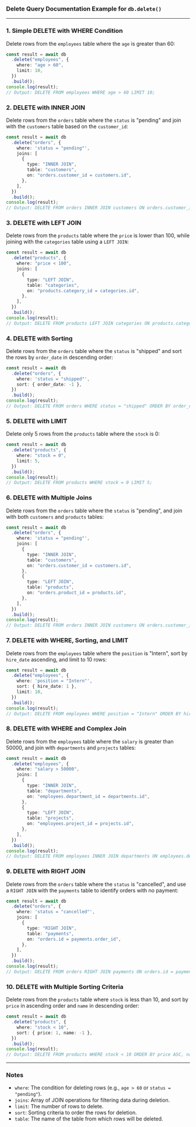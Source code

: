 ### Delete Query Documentation Example for `db.delete()`

---

### 1. **Simple DELETE with WHERE Condition**

Delete rows from the `employees` table where the `age` is greater than 60:

```typescript
const result = await db
  .delete("employees", {
    where: "age > 60",
    limit: 10,
  })
  .build();
console.log(result);
// Output: DELETE FROM employees WHERE age > 60 LIMIT 10;
```

### 2. **DELETE with INNER JOIN**

Delete rows from the `orders` table where the `status` is "pending" and join with the `customers` table based on the `customer_id`:

```typescript
const result = await db
  .delete("orders", {
    where: 'status = "pending"',
    joins: [
      {
        type: "INNER JOIN",
        table: "customers",
        on: "orders.customer_id = customers.id",
      },
    ],
  })
  .build();
console.log(result);
// Output: DELETE FROM orders INNER JOIN customers ON orders.customer_id = customers.id WHERE status = "pending";
```

### 3. **DELETE with LEFT JOIN**

Delete rows from the `products` table where the `price` is lower than 100, while joining with the `categories` table using a `LEFT JOIN`:

```typescript
const result = await db
  .delete("products", {
    where: "price < 100",
    joins: [
      {
        type: "LEFT JOIN",
        table: "categories",
        on: "products.category_id = categories.id",
      },
    ],
  })
  .build();
console.log(result);
// Output: DELETE FROM products LEFT JOIN categories ON products.category_id = categories.id WHERE price < 100;
```

### 4. **DELETE with Sorting**

Delete rows from the `orders` table where the `status` is "shipped" and sort the rows by `order_date` in descending order:

```typescript
const result = await db
  .delete("orders", {
    where: 'status = "shipped"',
    sort: { order_date: -1 },
  })
  .build();
console.log(result);
// Output: DELETE FROM orders WHERE status = "shipped" ORDER BY order_date DESC;
```

### 5. **DELETE with LIMIT**

Delete only 5 rows from the `products` table where the `stock` is 0:

```typescript
const result = await db
  .delete("products", {
    where: "stock = 0",
    limit: 5,
  })
  .build();
console.log(result);
// Output: DELETE FROM products WHERE stock = 0 LIMIT 5;
```

### 6. **DELETE with Multiple Joins**

Delete rows from the `orders` table where the `status` is "pending", and join with both `customers` and `products` tables:

```typescript
const result = await db
  .delete("orders", {
    where: 'status = "pending"',
    joins: [
      {
        type: "INNER JOIN",
        table: "customers",
        on: "orders.customer_id = customers.id",
      },
      {
        type: "LEFT JOIN",
        table: "products",
        on: "orders.product_id = products.id",
      },
    ],
  })
  .build();
console.log(result);
// Output: DELETE FROM orders INNER JOIN customers ON orders.customer_id = customers.id LEFT JOIN products ON orders.product_id = products.id WHERE status = "pending";
```

### 7. **DELETE with WHERE, Sorting, and LIMIT**

Delete rows from the `employees` table where the `position` is "Intern", sort by `hire_date` ascending, and limit to 10 rows:

```typescript
const result = await db
  .delete("employees", {
    where: 'position = "Intern"',
    sort: { hire_date: 1 },
    limit: 10,
  })
  .build();
console.log(result);
// Output: DELETE FROM employees WHERE position = "Intern" ORDER BY hire_date ASC LIMIT 10;
```

### 8. **DELETE with WHERE and Complex Join**

Delete rows from the `employees` table where the `salary` is greater than 50000, and join with `departments` and `projects` tables:

```typescript
const result = await db
  .delete("employees", {
    where: "salary > 50000",
    joins: [
      {
        type: "INNER JOIN",
        table: "departments",
        on: "employees.department_id = departments.id",
      },
      {
        type: "LEFT JOIN",
        table: "projects",
        on: "employees.project_id = projects.id",
      },
    ],
  })
  .build();
console.log(result);
// Output: DELETE FROM employees INNER JOIN departments ON employees.department_id = departments.id LEFT JOIN projects ON employees.project_id = projects.id WHERE salary > 50000;
```

### 9. **DELETE with RIGHT JOIN**

Delete rows from the `orders` table where the `status` is "cancelled", and use a `RIGHT JOIN` with the `payments` table to identify orders with no payment:

```typescript
const result = await db
  .delete("orders", {
    where: 'status = "cancelled"',
    joins: [
      {
        type: "RIGHT JOIN",
        table: "payments",
        on: "orders.id = payments.order_id",
      },
    ],
  })
  .build();
console.log(result);
// Output: DELETE FROM orders RIGHT JOIN payments ON orders.id = payments.order_id WHERE status = "cancelled";
```

### 10. **DELETE with Multiple Sorting Criteria**

Delete rows from the `products` table where `stock` is less than 10, and sort by `price` in ascending order and `name` in descending order:

```typescript
const result = await db
  .delete("products", {
    where: "stock < 10",
    sort: { price: 1, name: -1 },
  })
  .build();
console.log(result);
// Output: DELETE FROM products WHERE stock < 10 ORDER BY price ASC, name DESC;
```

---

### Notes

- `where`: The condition for deleting rows (e.g., `age > 60` or `status = "pending"`).
- `joins`: Array of JOIN operations for filtering data during deletion.
- `limit`: The number of rows to delete.
- `sort`: Sorting criteria to order the rows for deletion.
- `table`: The name of the table from which rows will be deleted.
